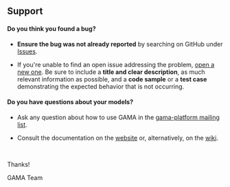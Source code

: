 ## Support

#### **Do you think you found a bug?**

* **Ensure the bug was not already reported** by searching on GitHub under [Issues](https://github.com/gama-platform/gama/issues).

* If you're unable to find an open issue addressing the problem, [open a new one](https://github.com/gama-platform/gama/issues/new). Be sure to include a **title and clear description**, as much relevant information as possible, and a **code sample** or a **test case** demonstrating the expected behavior that is not occurring.

#### **Do you have questions about your models?**

* Ask any question about how to use GAMA in the [gama-platform mailing list](https://groups.google.com/forum/#!forum/gama-platform).

* Consult the documentation on the [website](http://gama-platform.org) or, alternatively, on the [wiki](https://github.com/gama-platform/gama/wiki).
</br>


Thanks!

GAMA Team
